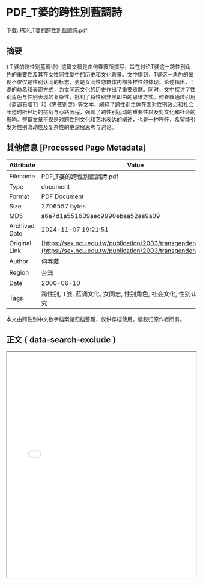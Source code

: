 # PDF_T婆的跨性別藍調詩

<!-- tcd_download_link -->
下载: <a href="../PDF_T婆的跨性別藍調詩.pdf" download>PDF_T婆的跨性別藍調詩.pdf</a>
<!-- tcd_download_link_end -->

## 摘要

<!-- tcd_abstract -->
《Ｔ婆的跨性别蓝调诗》这篇文稿是由何春蕤所撰写，旨在讨论T婆这一跨性别角色的重要性及其在女性同性爱中的历史和文化背景。文中提到，T婆这一角色的出现不仅仅是性别认同的标志，更是女同性恋群体内部多样性的体现。论述指出，T婆的命名和表现方式，为女同志文化的历史作出了重要贡献。同时，文中探讨了性别角色与性别表现的复杂性，批判了将性别非黑即白的思维方式。何春蕤通过引用《蓝调石墙T》和《男孩别哭》等文本，阐释了跨性别主体在面对性别政治和社会压迫时所经历的挑战与心路历程，强调了跨性别运动的重要性以及对文化和社会的影响。整篇文章不仅是对跨性别文化和艺术表达的阐述，也是一种呼吁，希望能引发对性别流动性及复杂性的更深层思考与讨论。

<!-- tcd_abstract_end -->

## 其他信息 [Processed Page Metadata]

| Attribute       | Value                                  |
|-----------------|----------------------------------------|
| Filename        | PDF_T婆的跨性別藍調詩.pdf                             |
| Type            | document                                 |
| Format          | PDF Document                               |
| Size            | 2706557 bytes                           |
| MD5             | a6a7d1a551609aec9990ebea52ee9a09                                  |
| Archived Date   | 2024-11-07 19:21:51                             |
| Original Link   | [https://sex.ncu.edu.tw/publication/2003/transgender/pdf/16.pdf](https://sex.ncu.edu.tw/publication/2003/transgender/pdf/16.pdf)                         |
| Author          | 何春蕤                               |
| Region          | 台湾                               |
| Date            | 2000-06-10                                 |
| Tags            | 跨性别, T婆, 蓝调文化, 女同志, 性别角色, 社会文化, 性别认同, 文化研究                                 |

本文由跨性别中文数字档案馆归档整理，仅供存档使用。版权归原作者所有。


## 正文 { data-search-exclude }

<!-- tcd_main_text -->
<iframe src="../PDF_T婆的跨性別藍調詩.pdf" width="100%" height="600px">
    <p>无法显示PDF，请下载查看。</p>
</iframe>
<!-- tcd_main_text_end -->

